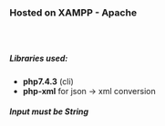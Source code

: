 <h3>Hosted on XAMPP - Apache<h3></br>
<h5>Libraries used: </h5>
<ul>
<li><b>php7.4.3</b> (cli)</li>
<li><b>php-xml</b> for json -> xml conversion</li>
</ul>

<h5>Input must be String</h5>